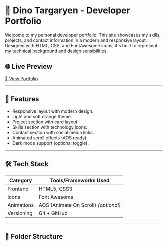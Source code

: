 # 💼 Dino Targaryen - Developer Portfolio

Welcome to my personal developer portfolio. This site showcases my skills, projects, and contact information in a modern and responsive layout. Designed with HTML, CSS, and FontAwesome icons, it's built to represent my technical background and design sensibilities.

## 🌐 Live Preview

[🔗 View Portfolio](https://your-portfolio-link.com)

---

## 📌 Features

- Responsive layout with modern design.
- Light and soft orange theme.
- Project section with card layout.
- Skills section with technology icons.
- Contact section with social media links.
- Animated scroll effects (AOS ready).
- Dark mode support (optional toggle).

---

## 🛠️ Tech Stack

| Category     | Tools/Frameworks Used                  |
|--------------|----------------------------------------|
| Frontend     | HTML5, CSS3                           |
| Icons        | Font Awesome                          |
| Animations   | AOS (Animate On Scroll) *(optional)*  |
| Versioning   | Git + GitHub                          |

---

## 📂 Folder Structure

